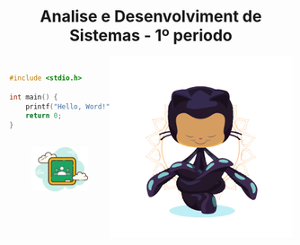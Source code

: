 <h1 align="center">Analise e Desenvolviment de Sistemas - 1º periodo</h1>

<div align="left" widht="100">
    <img align="right" src=".github/Yogitocat.png" width="325" alt="octodex-img" title="octodex">

<br>

```C
#include <stdio.h>

int main() {
    printf("Hello, Word!");
    return 0;
}
```
</div>

<br>

<footer align="center">
    <a href="https://drive.google.com/drive/folders/1Kv6r1qK_HkORfAb3gOhMBlyFxA9_zZwKfuglvvS9q9Nss53VPfSz1Sg2NlBOjaU75iDZ8WIv?usp=sharing" align="center" target="_blank">
        <img src=".github/classroom.png" width="100" align="center">
    </a>
</footer>
